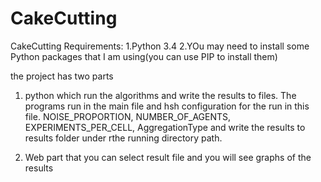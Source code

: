 # CakeCutting
CakeCutting
Requirements:
1.Python 3.4
2.YOu may need to install some Python packages that I am using(you can use PIP to install them)


the project has two parts

1. python which run the algorithms and write the results to files.
   The programs run in the main file and hsh configuration  for the run in this file.
   NOISE_PROPORTION, NUMBER_OF_AGENTS, EXPERIMENTS_PER_CELL, AggregationType
   and write the results to results folder under rthe running directory path.

2. Web part that you can select result file and you will see graphs of the results
